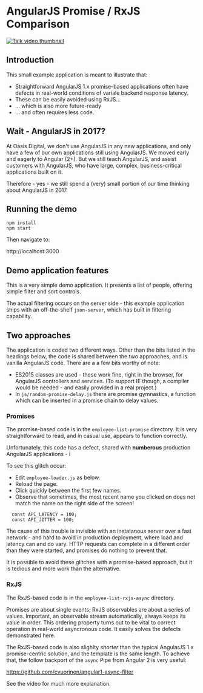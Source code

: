 # AngularJS Promise / RxJS Comparison

[![Talk video thumbnail](https://img.youtube.com/vi/XY9VPrKuJaA/0.jpg)](https://www.youtube.com/watch?v=XY9VPrKuJaA)

## Introduction

This small example application is meant to illustrate that:

* Straightforward AngularJS 1.x promise-based applications often have defects in
  real-world conditions of variale backend response latency.
* These can be easily avoided using RxJS...
* ... which is also more future-ready
* ... and often requires less code.

## Wait - AngularJS in 2017?

At Oasis Digital, we don't use AngularJS in any new applications, and only have
a few of our own applications still using AngularJS. We moved early and eagerly
to Angular (2+). But we still teach AngularJS, and assist customers with
AngularJS, who have large, complex, business-critical applications built on it.

Therefore - yes - we still spend a (very) small portion of our time thinking
about AngularJS in 2017.

## Running the demo

```
npm install
npm start
```

Then navigate to:

http://localhost:3000

## Demo application features

This is a very simple demo application. It presents a list of people, offering
simple filter and sort controls.

The actual filtering occurs on the server side - this example application ships
with an off-the-shelf `json-server`, which has built in filtering capability.

## Two approaches

The application is coded two different ways. Other than the bits listed in the
headings below, the code is shared between the two approaches, and is vanilla
AngularJS code. There are a a few bits worthy of note:

* ES2015 classes are used - these work fine, right in the browser, for AngularJS
  controllers and services. (To support IE though, a compiler would be needed -
  and easily provided in a real project.)
* In `js/random-promise-delay.js` there are promise gymnastics, a function which
  can be inserted in a promise chain to delay values.

### Promises

The promise-based code is in the `employee-list-promise` directory. It is very
straightforward to read, and in casual use, appears to function correctly.

Unfortunately, this code has a defect, shared with **numberous** production AngularJS applications - i

To see this glitch occur:

* Edit `employee-loader.js` as below.
* Reload the page.
* Click quickly between the first few names.
* Observe that sometimes, the most recent name you clicked on does not match the
  name on the right side of the screen!

```
  const API_LATENCY = 100;
  const API_JITTER = 100;
```

The cause of this trouble is invisible with an instatanous server over a fast
network - and hard to avoid in production deployment, where load and latency can
and do vary. HTTP requests can complete in a different order than they were
started, and promises do nothing to prevent that.

It is possible to avoid these glitches with a promise-based approach, but it is
tedious and more work than the alternative.

### RxJS

The RxJS-based code is in the `employee-list-rxjs-async` directory.

Promises are about single events; RxJS observables are about a series of values.
Important, an observable stream automatically, always keeps its value in order.
This ordering property turns out to be vital to correct operation in real-world
asyncronous code. It easily solves the defects demonstrated here.

The RxJS-based code is also slighlty *shorter* than the typical AngularJS 1.x
promise-centric solution, and the template is the same length. To achieve that,
the follow backport of the `async` Pipe from Angular 2 is very useful:

https://github.com/cvuorinen/angular1-async-filter

See the video for much more explanation.
